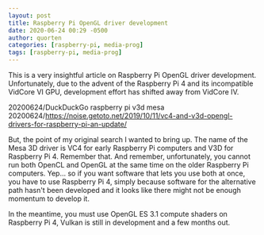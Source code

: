 ```yaml
---
layout: post
title: Raspberry Pi OpenGL driver development
date: 2020-06-24 00:29 -0500
author: quorten
categories: [raspberry-pi, media-prog]
tags: [raspberry-pi, media-prog]
---
```


This is a very insightful article on Raspberry Pi OpenGL driver
development.  Unfortunately, due to the advent of the Raspberry Pi 4
and its incompatible VidCore VI GPU, development effort has shifted
away from VidCore IV.

20200624/DuckDuckGo raspberry pi v3d mesa  
20200624/https://noise.getoto.net/2019/10/11/vc4-and-v3d-opengl-drivers-for-raspberry-pi-an-update/

But, the point of my original search I wanted to bring up.  The name
of the Mesa 3D driver is VC4 for early Raspberry Pi computers and V3D
for Raspberry Pi 4.  Remember that.  And remember, unfortunately, you
cannot run both OpenCL and OpenGL at the same time on the older
Raspberry Pi computers.  Yep... so if you want software that lets you
use both at once, you have to use Raspberry Pi 4, simply because
software for the alternative path hasn't been developed and it looks
like there might not be enough momentum to develop it.

In the meantime, you must use OpenGL ES 3.1 compute shaders on
Raspberry Pi 4, Vulkan is still in development and a few months out.
